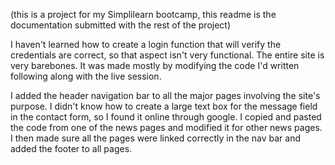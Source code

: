 (this is a project for my Simplilearn bootcamp, this readme is the documentation submitted with the rest of the project)

I haven't learned how to create a login function that will verify the credentials are correct, so that aspect isn't very functional. The entire site is very barebones. It was made mostly by modifying the code I'd written following along with the live session.

I added the header navigation bar to all the major pages involving the site's purpose. I didn't know how to create a large text box for the message field in the contact form, so I found it online through google. I copied and pasted the code from one of the news pages and modified it for other news pages. I then made sure all the pages were linked correctly in the nav bar and added the footer to all pages.